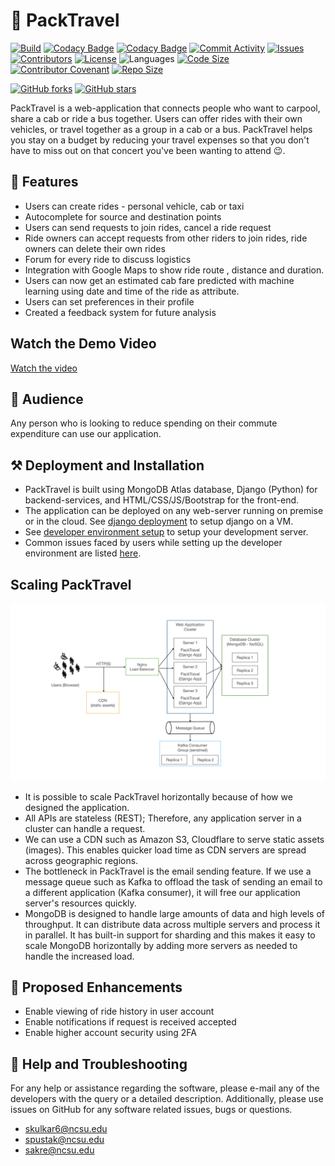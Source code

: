 # 🐺 PackTravel
[![Build](https://github.com/CSC510-SE-Fall2024/Team82-PackTravel/actions/workflows/build.yml/badge.svg)](https://github.com/CSC510-SE-Fall2024/Team82-PackTravel/actions/workflows/build.yml)
[![Codacy Badge](https://app.codacy.com/project/badge/Grade/9df7800c90694928ba61e4ff7950359a)](https://app.codacy.com/gh/TripleS-org/PackTravel_G29/dashboard?utm_source=gh&utm_medium=referral&utm_content=&utm_campaign=Badge_grade)
[![Codacy Badge](https://app.codacy.com/project/badge/Coverage/9df7800c90694928ba61e4ff7950359a)](https://app.codacy.com/gh/TripleS-org/PackTravel_G29/dashboard?utm_source=gh&utm_medium=referral&utm_content=&utm_campaign=Badge_coverage)
[![Commit Activity](https://img.shields.io/github/commit-activity/w/CSC510-SE-Fall2024/Team82-PackTravel)](https://github.com/CSC510-SE-Fall2024/Team82-PackTravel/pulse)
[![Issues](https://img.shields.io/github/issues/CSC510-SE-Fall2024/Team82-PackTravel?color=red)](https://github.com/CSC510-SE-Fall2024/Team82-PackTravel/issues)
[![Contributors](https://img.shields.io/github/contributors/CSC510-SE-Fall2024/Team82-PackTravel)](https://github.com/CSC510-SE-Fall2024/Team82-PackTravel/graphs/contributors)
[![License](https://img.shields.io/github/license/CSC510-SE-Fall2024/Team82-PackTravel)](LICENSE)
![Languages](https://img.shields.io/github/languages/count/TripleS-org/PackTravel_G29)
[![Code Size](https://img.shields.io/github/languages/code-size/CSC510-SE-Fall2024/Team82-PackTravel)](https://github.com/CSC510-SE-Fall2024/Team82-PackTravel)
[![Contributor Covenant](https://img.shields.io/badge/Contributor%20Covenant-2.1-4baaaa.svg)](CODE-OF-CONDUCT.md)
[![Repo Size](https://img.shields.io/github/repo-size/CSC510-SE-Fall2024/Team82-PackTravel)](https://github.com/CSC510-SE-Fall2024/Team82-PackTravel/)

<a href="https://github.com/CSC510-SE-Fall2024/Team82-PackTravel/network"><img alt="GitHub forks" src="https://img.shields.io/github/forks/CSC510-SE-Fall2024/Team82-PackTravel?cacheBuster=1"></a>
<a href="https://github.com/CSC510-SE-Fall2024/Team82-PackTravel/stargazers"><img alt="GitHub stars" src="https://img.shields.io/github/stars/CSC510-SE-Fall2024/Team82-PackTravel?cacheBuster=1"></a>

PackTravel is a web-application that connects people who want to carpool, share a cab or ride a bus together. Users can offer rides with their own vehicles, or travel together as a group in a cab or a bus. PackTravel helps you stay on a budget by reducing your travel expenses so that you don't have to miss out on that concert you've been wanting to attend 😉.

## 💎 Features
*   Users can create rides - personal vehicle, cab or taxi
*   Autocomplete for source and destination points
*   Users can send requests to join rides, cancel a ride request
*   Ride owners can accept requests from other riders to join rides, ride owners can delete their own rides
*   Forum for every ride to discuss logistics
*   Integration with Google Maps to show ride route , distance and duration.
*   Users can now get an estimated cab fare predicted with machine learning using date and time of the ride as attribute.
*   Users can set preferences in their profile
*   Created a feedback system for future analysis


## Watch the Demo Video

[Watch the video](https://github.com/TripleS-org/PackTravel_G29/raw/main/images/VIDEO-2024-11-01-20-28-18.mp4)




## 👥 Audience
Any person who is looking to reduce spending on their commute expenditure can use our application.

## ⚒️ Deployment and Installation
*   PackTravel is built using MongoDB Atlas database, Django (Python) for backend-services, and HTML/CSS/JS/Bootstrap for the front-end.
*   The application can be deployed on any web-server running on premise or in the cloud. See [django deployment](https://docs.djangoproject.com/en/4.1/howto/deployment/) to setup django on a VM.
*   See [developer environment setup](INSTALL.md#--developer-environment-setup) to setup your development server.
*   Common issues faced by users while setting up the developer environment are listed [here](INSTALL.md#debugging).

## Scaling PackTravel
![Scale PackTravel](images/scale-PackTravel.png "Scale PackTravel")
*   It is possible to scale PackTravel horizontally because of how we designed the application.
*   All APIs are stateless (REST); Therefore, any application server in a cluster can handle a request.
*   We can use a CDN such as Amazon S3, Cloudflare to serve static assets (images). This enables quicker load time as CDN servers are spread across geographic regions.
*   The bottleneck in PackTravel is the email sending feature. If we use a message queue such as Kafka to offload the task of sending an email to a different application (Kafka consumer), it will free our application server's resources quickly.
*   MongoDB is designed to handle large amounts of data and high levels of throughput. It can distribute data across multiple servers and process it in parallel. It has built-in support for sharding and this makes it easy to scale MongoDB horizontally by adding more servers as needed to handle the increased load.

## 🎯 Proposed Enhancements
*   Enable viewing of ride history in user account
*   Enable notifications if request is received accepted
*   Enable higher account security using 2FA

## 📨 Help and Troubleshooting
For any help or assistance regarding the software, please e-mail any of the developers with the query or a detailed description. Additionally, please use issues on GitHub for any software related issues, bugs or questions.

*   skulkar6@ncsu.edu
*   spustak@ncsu.edu
*   sakre@ncsu.edu
